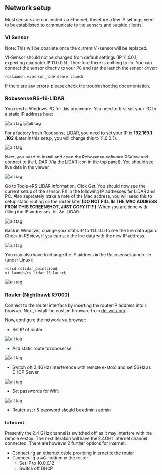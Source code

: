 ## Network setup

Most sensors are connected via Ethernet, therefore a few IP settings need to be
established to communicate to the sensors and outside clients.

### VI Sensor

Note: This will be obsolete once the current VI-sensor will be replaced.

VI-Sensor should not be changed from default settings (IP 11.0.0.1, expecting
computer IP 11.0.0.5). Therefore there is nothing to do. You can connect the
sensor directly to your PC and run the launch the sensor driver:

```
roslaunch visensor_node dense.launch
```
If there are any errors, please check the [troubleshooting documentation](troubleshooting_software.md).

### Robosense RS-16-LiDAR

You need a Windows PC for this procedure. You need to first set your PC to a
static IP address here:

![alt tag](images/network-01.png)
![alt tag](images/network-02.png)

For a factory fresh Robosense LiDAR, you need to set your IP to __192.169.1
.102__ (Later in this setup, you will change this to 11.0.0.5).

![alt tag](images/network-03.png)

Next, you need to install and open the Robosense software RSView and connect to
the LiDAR (Via the LiDAR icon in the top panel). You should see live data in the
 viewer:

![alt tag](images/network-04.png)

Go to Tools->RS LiDAR Information. Click Get. You should now see the current
setup of the sensor. Fill in the following IP addresses for LiDAR and PC. Also
separately make a note of the Mac address, you will need this to setup static
routing on the router later __(DO NOT FILL IN THE MAC ADDRESS FROM THIS
SCREENSHOT, JUST COPY IT!!!)__. When you are done with filling the IP addresses, hit Set LiDAR.

![alt tag](images/network-05.png)

Back in Windows, change your static IP to 11.0.0.5 to see the live data
again. Check in RSView, if you can see the live data with the new IP address.

![alt tag](images/network-06.png)

You may also have to change the IP address in the Robosense launch file (under
Linux):

```
roscd rslidar_pointcloud
vi launch/rs_lidar_16.launch
```
![alt tag](images/network-11.png)

### Router (Nighthawk R7000)

Connect to the router interface by inserting the router IP address into a
browser. Next, install the custom firmware from [dd-wrt.com](https://github.com/jclehner/nmrpflash/files/2898060/dd-wrt.K3_R7000_mod.zip).

Now, configure the network via browser:
* Set IP of router

![alt tag](images/network-07.png)
* Add static route to robosense

![alt tag](images/network-08.png)
* Switch off 2.4GHz (interference with remote e-stop) and set 5GHz as DHCP
Server

![alt tag](images/network-09.png)
* Set passwords for Wifi:

![alt tag](images/network-10.png)
* Router user & password should be admin / admin

### Internet

Presently the 2.4 GHz channel is switched off, as it may interfere with the
remote e-stop. The next iteration will have the 2.4GHz internet channel
connected. There are however 2 further options for internet:

* Connecting an ethernet cable providing internet to the router
* Connecting a 4G modem to the router
    * Set IP to 10.0.0.12
    * Switch off DHCP



